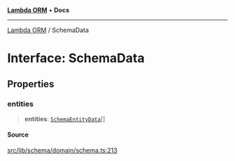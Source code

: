 [**Lambda ORM**](../README.md) • **Docs**

***

[Lambda ORM](../README.md) / SchemaData

# Interface: SchemaData

## Properties

### entities

> **entities**: [`SchemaEntityData`](SchemaEntityData.md)[]

#### Source

[src/lib/schema/domain/schema.ts:213](https://github.com/lambda-orm/lambdaorm-base/blob/aa369ded9e7763a31678c0168646a8ee1291b500/src/lib/schema/domain/schema.ts#L213)
